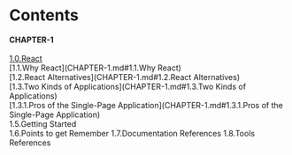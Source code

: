 # Contents

__CHAPTER-1__  
    ‎  
    [1.0.React](CHAPTER-1.md#1.0.React)    
    [1.1.Why React](CHAPTER-1.md#1.1.Why React)  
    [1.2.React Alternatives](CHAPTER-1.md#1.2.React Alternatives)  
    [1.3.Two Kinds of Applications](CHAPTER-1.md#1.3.Two Kinds of Applications)  
            [1.3.1.Pros of the Single-Page Application](CHAPTER-1.md#1.3.1.Pros of the Single-Page Application)  
    1.5.Getting Started  
    1.6.Points to get Remember
    1.7.Documentation References
    1.8.Tools References


